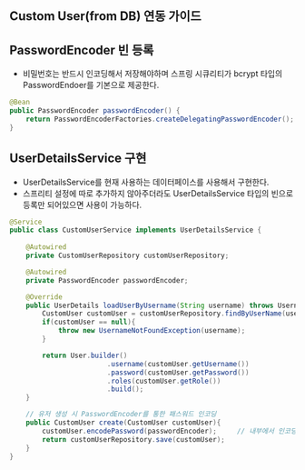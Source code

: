 ## Custom User(from DB) 연동 가이드 

## PasswordEncoder 빈 등록
- 비밀번호는 반드시 인코딩해서 저장해야하며 스프링 시큐리티가 bcrypt 타입의 PasswordEndoer를 기본으로 제공한다. 
```java
@Bean
public PasswordEncoder passwordEncoder() {
	return PasswordEncoderFactories.createDelegatingPasswordEncoder();
}

```

## UserDetailsService 구현
- UserDetailsService를 현재 사용하는 데이터페이스를 사용해서 구현한다.
- 스프리티 설정에 따로 추가하지 않아주더라도 UserDetailsService 타입의 빈으로 등록만 되어있으면 사용이 가능하다.
```java
@Service
public class CustomUserService implements UserDetailsService {
    
    @Autowired
    private CustomUserRepository customUserRepository;

    @Autowired
    private PasswordEncoder passwordEncoder;

    @Override
    public UserDetails loadUserByUsername(String username) throws UsernameNotFoundException {
        CustomUser customUser = customUserRepository.findByUserName(username); 
        if(customUser == null){
            throw new UsernameNotFoundException(username); 
        }

        return User.builder()
                        .username(customUser.getUsername())
                        .password(customUser.getPassword())
                        .roles(customUser.getRole())
                        .build();
    }

    // 유저 생성 시 PasswordEncoder를 통한 패스워드 인코딩
    public CustomUser create(CustomUser customUser){
        customUser.encodePassword(passwordEncoder);     // 내부에서 인코딩
        return customUserRepository.save(customUser);
    }
}
``` 
